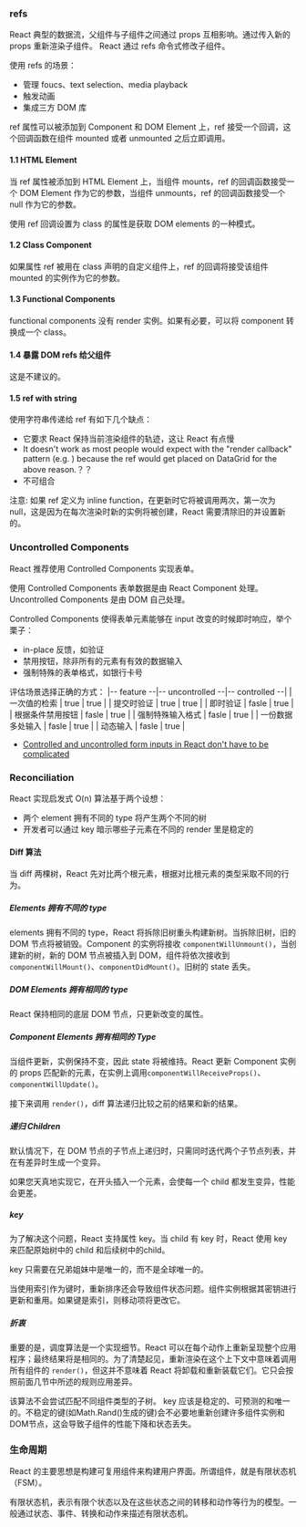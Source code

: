 ### refs

React 典型的数据流，父组件与子组件之间通过 props 互相影响。通过传入新的 props 重新渲染子组件。
React 通过 refs 命令式修改子组件。

使用 refs 的场景：
- 管理 foucs、text selection、media playback
- 触发动画
- 集成三方 DOM 库

ref 属性可以被添加到 Component 和 DOM Element 上，ref 接受一个回调，这个回调函数在组件 mounted 或者 unmounted 之后立即调用。

#### 1.1 HTML Element
当 ref 属性被添加到 HTML Element 上，当组件 mounts，ref 的回调函数接受一个 DOM Element 作为它的参数，当组件 unmounts，ref 的回调函数接受一个 null 作为它的参数。

使用 ref 回调设置为 class 的属性是获取 DOM elements 的一种模式。

#### 1.2 Class Component
如果属性 ref 被用在 class 声明的自定义组件上，ref 的回调将接受该组件 mounted 的实例作为它的参数。

#### 1.3 Functional Components
functional components 没有 render 实例。如果有必要，可以将 component 转换成一个 class。

#### 1.4 暴露 DOM refs 给父组件
这是不建议的。

#### 1.5 ref with string
使用字符串传递给 ref 有如下几个缺点：
- 它要求 React 保持当前渲染组件的轨迹，这让 React 有点慢
- It doesn't work as most people would expect with the "render callback" pattern (e.g. <DataGrid renderRow={this.renderRow} />) because the ref would get placed on DataGrid for the above reason.？？
- 不可组合

注意: 如果 ref 定义为 inline function，在更新时它将被调用两次，第一次为 null，这是因为在每次渲染时新的实例将被创建，React 需要清除旧的并设置新的。

### Uncontrolled Components

React 推荐使用 Controlled Components 实现表单。

使用 Controlled Components 表单数据是由 React Component 处理。Uncontrolled Components 是由 DOM 自己处理。

Controlled Components 使得表单元素能够在 input 改变的时候即时响应，举个栗子：

- in-place 反馈，如验证
- 禁用按钮，除非所有的元素有有效的数据输入
- 强制特殊的表单格式，如银行卡号

评估场景选择正确的方式：
|-- feature --|-- uncontrolled --|-- controlled --|
| 一次值的检索 | true | true |
| 提交时验证 | true | true |
| 即时验证 | fasle | true |
| 根据条件禁用按钮 | fasle | true |
| 强制特殊输入格式 | fasle | true |
| 一份数据多处输入 | fasle | true |
| 动态输入 | fasle | true |

* [Controlled and uncontrolled form inputs in React don't have to be complicated](https://goshakkk.name/controlled-vs-uncontrolled-inputs-react/)

### Reconciliation

React 实现启发式 O(n) 算法基于两个设想：
- 两个 element 拥有不同的 type 将产生两个不同的树
- 开发者可以通过 key 暗示哪些子元素在不同的 render 里是稳定的

#### Diff 算法

当 diff 两棵树，React 先对比两个根元素，根据对比根元素的类型采取不同的行为。

##### Elements 拥有不同的 type

elements 拥有不同的 type，React 将拆除旧树重头构建新树。当拆除旧树，旧的 DOM 节点将被销毁。Component 的实例将接收 `componentWillUnmount()`，当创建新的树，新的 DOM 节点被插入到 DOM，组件将依次接收到 `componentWillMount()`、`componentDidMount()`。旧树的 state 丢失。

##### DOM Elements 拥有相同的 type

React 保持相同的底层 DOM 节点，只更新改变的属性。

##### Component Elements 拥有相同的 Type

当组件更新，实例保持不变，因此 state 将被维持。React 更新 Component 实例的 props 匹配新的元素，在实例上调用`componentWillReceiveProps()`、`componentWillUpdate()`。

接下来调用 `render()`，diff 算法递归比较之前的结果和新的结果。

##### 递归 Children

默认情况下，在 DOM 节点的子节点上递归时，只需同时迭代两个子节点列表，并在有差异时生成一个变异。

如果您天真地实现它，在开头插入一个元素，会使每一个 child 都发生变异，性能会更差。

##### key

为了解决这个问题，React 支持属性 key。当 child 有 key 时，React 使用 key 来匹配原始树中的 child 和后续树中的child。

key 只需要在兄弟姐妹中是唯一的，而不是全球唯一的。

当使用索引作为键时，重新排序还会导致组件状态问题。组件实例根据其密钥进行更新和重用。如果键是索引，则移动项将更改它。

##### 折衷

重要的是，调度算法是一个实现细节。React 可以在每个动作上重新呈现整个应用程序；最终结果将是相同的。为了清楚起见，重新渲染在这个上下文中意味着调用所有组件的 `render()`，但这并不意味着 React 将卸载和重新装载它们。它只会按照前面几节中所述的规则应用差异。

该算法不会尝试匹配不同组件类型的子树。
key 应该是稳定的、可预测的和唯一的。不稳定的键(如Math.Rand()生成的键)会不必要地重新创建许多组件实例和DOM节点，这会导致子组件的性能下降和状态丢失。

### 生命周期

React 的主要思想是构建可复用组件来构建用户界面。所谓组件，就是有限状态机（FSM）。

有限状态机，表示有限个状态以及在这些状态之间的转移和动作等行为的模型。一般通过状态、事件、转换和动作来描述有限状态机。
